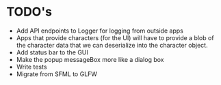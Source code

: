 # TODO's
- Add API endpoints to Logger for logging from outside apps
- Apps that provide characters (for the UI) will have to provide a blob of the character data that we can deserialize into the character object. 
- Add status bar to the GUI
- Make the popup messageBox more like a dialog box 
- Write tests
- Migrate from SFML to GLFW
